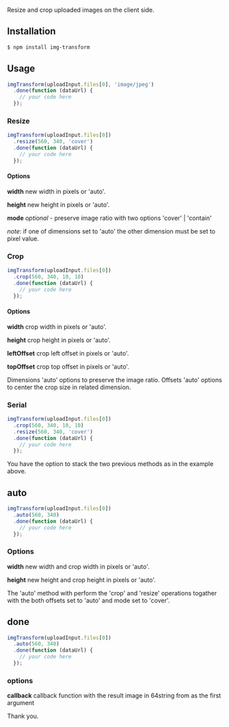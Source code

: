 Resize and crop uploaded images on the client side.

## Installation

```bash
$ npm install img-transform
```

## Usage

```js
imgTransform(uploadInput.files[0], 'image/jpeg')
  .done(function (dataUrl) {
    // your code here
  });
```

### Resize

```js
imgTransform(uploadInput.files[0])
  .resize(560, 340, 'cover')
  .done(function (dataUrl) {
    // your code here
  });
```

#### Options

  **width** new width in pixels or 'auto'.

  **height** new height in pixels or 'auto'.

  **mode** _optional_ - preserve image ratio with two options 'cover' | 'contain'

  _note_: if one of dimensions set to 'auto' the other dimension must be set to pixel value.

### Crop

```js
imgTransform(uploadInput.files[0])
  .crop(560, 340, 10, 10)
  .done(function (dataUrl) {
    // your code here
  });
```

#### Options
  **width** crop width in pixels or 'auto'.

  **height** crop height in pixels or 'auto'.

  **leftOffset** crop left offset in pixels or 'auto'.

  **topOffset** crop top offset in pixels or 'auto'.

  Dimensions 'auto' options to preserve the image ratio.
  Offsets 'auto' options to center the crop size in related dimension.

### Serial
```js
imgTransform(uploadInput.files[0])
  .crop(560, 340, 10, 10)
  .resize(560, 340, 'cover')
  .done(function (dataUrl) {
    // your code here
  });
```

You have the option to stack the two previous methods as in the example above.

## auto
```js
imgTransform(uploadInput.files[0])
  .auto(560, 340)
  .done(function (dataUrl) {
    // your code here
  });
```

### Options

  **width** new width and crop width in pixels or 'auto'.

  **height** new height and crop height in pixels or 'auto'.

The 'auto' method with perform the 'crop' and 'resize' operations togather with the both offsets set to 'auto' and mode set to 'cover'.

## done
```js
imgTransform(uploadInput.files[0])
  .auto(560, 340)
  .done(function (dataUrl) {
    // your code here
  });
```

### options

  **callback** callback function with the result image in 64string from as the first argument





Thank you.